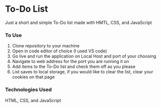 # To-Do List
Just a short and simple To-Do list made with HMTL, CSS, and JavaScript



### To Use
1) Clone repository to your machine 
2) Open in code editor of choice (I used VS code)
3) Go live and run the application on Local Host and port of your choosing
4) Navigate to web address for the port you are running it on
5) Add items to the To-Do list and check them off as you please
6) List saves to local storage, if you would like to clear the list, clear your cookies on that page 


### Technologies Used
HTML, CSS, and JavaScript
